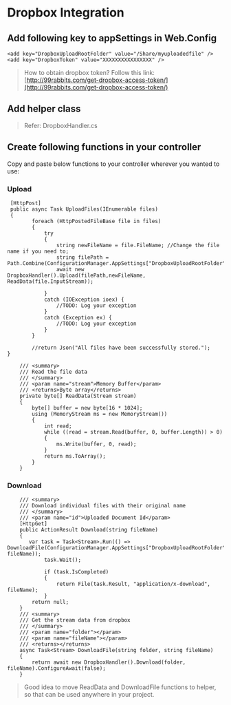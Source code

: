 # Dropbox Integration

## Add following key to appSettings in Web.Config

    <add key="DropboxUploadRootFolder" value="/Share/myuploadedfile" />
    <add key="DropboxToken" value="XXXXXXXXXXXXXXXX" />
> How to obtain dropbox token? Follow this link: [http://99rabbits.com/get-dropbox-access-token/](http://99rabbits.com/get-dropbox-access-token/) 

## Add helper class
> Refer: DropboxHandler.cs

## Create following functions in your controller 
Copy and paste below functions to your controller wherever you wanted to use:

### Upload

     [HttpPost]
     public async Task UploadFiles(IEnumerable files)
     {
            foreach (HttpPostedFileBase file in files)
            {
                try
                {
                    string newFileName = file.FileName; //Change the file name if you need to;
                    string filePath = Path.Combine(ConfigurationManager.AppSettings["DropboxUploadRootFolder"]);
                    await new DropboxHandler().Upload(filePath,newFileName, ReadData(file.InputStream));
                    
                }
                catch (IOException ioex) {
                    //TODO: Log your exception
                }
                catch (Exception ex) {
                    //TODO: Log your exception
                }
            }

            //return Json("All files have been successfully stored.");
    }

        /// <summary>
        /// Read the file data
        /// </summary>
        /// <param name="stream">Memory Buffer</param>
        /// <returns>Byte array</returns>
        private byte[] ReadData(Stream stream)
        {
            byte[] buffer = new byte[16 * 1024];
            using (MemoryStream ms = new MemoryStream())
            {
                int read;
                while ((read = stream.Read(buffer, 0, buffer.Length)) > 0)
                {
                    ms.Write(buffer, 0, read);
                }
                return ms.ToArray();
            }
        }
### Download

	    /// <summary>
        /// Download individual files with their original name
        /// </summary>
        /// <param name="id">Uploaded Document Id</param>
        [HttpGet]
        public ActionResult Download(string fileName)
        {
           var task = Task<Stream>.Run(() => DownloadFile(ConfigurationManager.AppSettings["DropboxUploadRootFolder"], fileName));
                task.Wait();
                
                if (task.IsCompleted)
                {
                    return File(task.Result, "application/x-download", fileName);
                }         
            return null;
        }
        /// <summary>
        /// Get the stream data from dropbox
        /// </summary>
        /// <param name="folder"></param>
        /// <param name="fileName"></param>
        /// <returns></returns>
        async Task<Stream> DownloadFile(string folder, string fileName)
        {
            return await new DropboxHandler().Download(folder, fileName).ConfigureAwait(false);
        }
> Good idea to move ReadData and DownloadFile functions to helper, so that can be used anywhere in your project.

